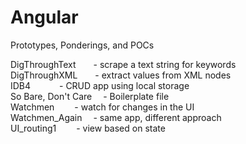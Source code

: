 Angular
=======

Prototypes, Ponderings, and POCs

DigThroughText&emsp;&emsp;- scrape a text string for keywords<br>
DigThroughXML&emsp;&emsp;- extract values from XML nodes<br>
IDB4 &emsp;&emsp;&emsp;- CRUD app using local storage<br>
So Bare, Don't Care &emsp;- Boilerplate file<br>
Watchmen &emsp;&emsp;- watch for changes in the UI<br>
Watchmen_Again &emsp;- same app, different approach<br>
UI_routing1 &emsp;&emsp;- view based on state
